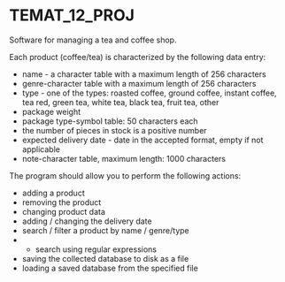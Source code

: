 # TEMAT_12_PROJ
Software for managing a tea and coffee shop.

Each product (coffee/tea) is characterized by the following data entry:
* name - a character table with a maximum length of 256 characters
* genre-character table with a maximum length of 256 characters
* type - one of the types: roasted coffee, ground coffee, instant coffee, tea
red, green tea, white tea, black tea, fruit tea,
other
* package weight
* package type-symbol table: 50 characters each
* the number of pieces in stock is a positive number
* expected delivery date - date in the accepted format, empty if not
applicable
* note-character table, maximum length: 1000 characters

The program should allow you to perform the following actions:
* adding a product
* removing the product
* changing product data
* adding / changing the delivery date
* search / filter a product by name / genre/type
* * search using regular expressions
* saving the collected database to disk as a file
* loading a saved database from the specified file
